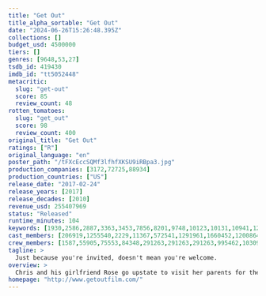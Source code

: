 ```yaml
---
title: "Get Out"
title_alpha_sortable: "Get Out"
date: "2024-06-26T15:26:48.395Z"
collections: []
budget_usd: 4500000
tiers: []
genres: [9648,53,27]
tsdb_id: 419430
imdb_id: "tt5052448"
metacritic:
  slug: "get-out"
  score: 85
  review_count: 48
rotten_tomatoes:
  slug: "get_out"
  score: 98
  review_count: 400
original_title: "Get Out"
ratings: ["R"]
original_language: "en"
poster_path: "/tFXcEccSQMf3lfhfXKSU9iRBpa3.jpg"
production_companies: [3172,72725,88934]
production_countries: ["US"]
release_date: "2017-02-24"
release_years: [2017]
release_decades: [2010]
revenue_usd: 255407969
status: "Released"
runtime_minutes: 104
keywords: [1930,2586,2887,3363,3453,7856,8201,9748,10123,10131,10941,12425,12565,155583,156091,168567,189401,232495]
cast_members: [206919,1255540,2229,11367,572541,1291961,1660452,1200864,17401,1488961,928307,1069644,298410,291263]
crew_members: [1587,55905,75553,84348,291263,291263,291263,995462,1030966,1037124,1201896,1308741,1319040]
tagline: >
  Just because you're invited, doesn't mean you're welcome.
overview: >
  Chris and his girlfriend Rose go upstate to visit her parents for the weekend. At first, Chris reads the family's overly accommodating behavior as nervous attempts to deal with their daughter's interracial relationship, but as the weekend progresses, a series of increasingly disturbing discoveries lead him to a truth that he never could have imagined.
homepage: "http://www.getoutfilm.com/"
---
```

